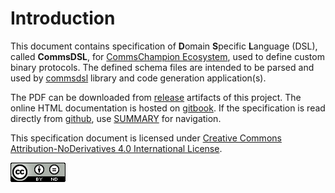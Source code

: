 # Introduction
This document contains specification of **D**omain **S**pecific **L**anguage (DSL),
called **CommsDSL**, for [CommsChampion Ecosystem](https://arobenko.github.io/cc),
used to define custom binary protocols. The defined schema files are intended
to be parsed and used by [commsdsl](https://github.com/arobenko/commsdsl) library and code
generation application(s).

The PDF can be downloaded from [release](https://github.com/arobenko/CommsDSL-Specification/releases)
artifacts of this project. The online HTML documentation is hosted on
[gitbook](https://legacy.gitbook.com/book/arobenko/commsdsl-specification/details).
If the specification is read directly from [github](https://github.com/arobenko/CommsDSL-Specification),
use [SUMMARY](SUMMARY.md) for navigation.

This specification document is licensed under
[Creative Commons Attribution-NoDerivatives 4.0 International License](https://creativecommons.org/licenses/by-nd/4.0/).

![cc-by-nd](cc-by-nd.png)

